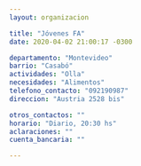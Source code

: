 ```yaml
---
layout: organizacion

title: "Jóvenes FA"
date: 2020-04-02 21:00:17 -0300

departamento: "Montevideo"
barrio: "Casabó"
actividades: "Olla"
necesidades: "Alimentos"
telefono_contacto: "092190987"
direccion: "Austria 2528 bis"

otros_contactos: ""
horario: "Diario, 20:30 hs"
aclaraciones: ""
cuenta_bancaria: ""

---
```

